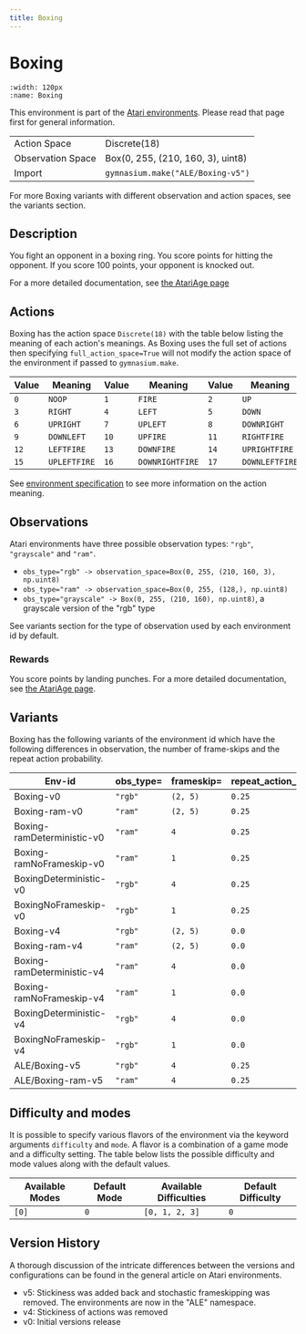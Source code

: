 ```yaml
---
title: Boxing
---
```


# Boxing

```{figure} ../_static/videos/environments/boxing.gif
:width: 120px
:name: Boxing
```

This environment is part of the <a href='..'>Atari environments</a>. Please read that page first for general information.

|   |   |
|---|---|
| Action Space | Discrete(18) |
| Observation Space | Box(0, 255, (210, 160, 3), uint8) |
| Import | `gymnasium.make("ALE/Boxing-v5")` |

For more Boxing variants with different observation and action spaces, see the variants section.

## Description

You fight an opponent in a boxing ring. You score points for hitting the opponent. If you score 100 points, your opponent is knocked out.

For a more detailed documentation, see [the AtariAge page](https://atariage.com/manual_html_page.php?SoftwareID=882)

## Actions

Boxing has the action space `Discrete(18)` with the table below listing the meaning of each action's meanings.
As Boxing uses the full set of actions then specifying `full_action_space=True` will not modify the action space of the environment if passed to `gymnasium.make`.

| Value   | Meaning      | Value   | Meaning         | Value   | Meaning        |
|---------|--------------|---------|-----------------|---------|----------------|
| `0`     | `NOOP`       | `1`     | `FIRE`          | `2`     | `UP`           |
| `3`     | `RIGHT`      | `4`     | `LEFT`          | `5`     | `DOWN`         |
| `6`     | `UPRIGHT`    | `7`     | `UPLEFT`        | `8`     | `DOWNRIGHT`    |
| `9`     | `DOWNLEFT`   | `10`    | `UPFIRE`        | `11`    | `RIGHTFIRE`    |
| `12`    | `LEFTFIRE`   | `13`    | `DOWNFIRE`      | `14`    | `UPRIGHTFIRE`  |
| `15`    | `UPLEFTFIRE` | `16`    | `DOWNRIGHTFIRE` | `17`    | `DOWNLEFTFIRE` |

See [environment specification](../env-spec) to see more information on the action meaning.

## Observations

Atari environments have three possible observation types: `"rgb"`, `"grayscale"` and `"ram"`.

- `obs_type="rgb" -> observation_space=Box(0, 255, (210, 160, 3), np.uint8)`
- `obs_type="ram" -> observation_space=Box(0, 255, (128,), np.uint8)`
- `obs_type="grayscale" -> Box(0, 255, (210, 160), np.uint8)`, a grayscale version of the "rgb" type

See variants section for the type of observation used by each environment id by default.

### Rewards

You score points by landing punches.
For a more detailed documentation, see [the AtariAge page](https://atariage.com/manual_html_page.php?SoftwareID=882).

## Variants

Boxing has the following variants of the environment id which have the following differences in observation,
the number of frame-skips and the repeat action probability.

| Env-id                     | obs_type=   | frameskip=   | repeat_action_probability=   |
|----------------------------|-------------|--------------|------------------------------|
| Boxing-v0                  | `"rgb"`     | `(2, 5)`     | `0.25`                       |
| Boxing-ram-v0              | `"ram"`     | `(2, 5)`     | `0.25`                       |
| Boxing-ramDeterministic-v0 | `"ram"`     | `4`          | `0.25`                       |
| Boxing-ramNoFrameskip-v0   | `"ram"`     | `1`          | `0.25`                       |
| BoxingDeterministic-v0     | `"rgb"`     | `4`          | `0.25`                       |
| BoxingNoFrameskip-v0       | `"rgb"`     | `1`          | `0.25`                       |
| Boxing-v4                  | `"rgb"`     | `(2, 5)`     | `0.0`                        |
| Boxing-ram-v4              | `"ram"`     | `(2, 5)`     | `0.0`                        |
| Boxing-ramDeterministic-v4 | `"ram"`     | `4`          | `0.0`                        |
| Boxing-ramNoFrameskip-v4   | `"ram"`     | `1`          | `0.0`                        |
| BoxingDeterministic-v4     | `"rgb"`     | `4`          | `0.0`                        |
| BoxingNoFrameskip-v4       | `"rgb"`     | `1`          | `0.0`                        |
| ALE/Boxing-v5              | `"rgb"`     | `4`          | `0.25`                       |
| ALE/Boxing-ram-v5          | `"ram"`     | `4`          | `0.25`                       |

## Difficulty and modes

It is possible to specify various flavors of the environment via the keyword arguments `difficulty` and `mode`.
A flavor is a combination of a game mode and a difficulty setting. The table below lists the possible difficulty and mode values
along with the default values.

| Available Modes   | Default Mode   | Available Difficulties   | Default Difficulty   |
|-------------------|----------------|--------------------------|----------------------|
| `[0]`             | `0`            | `[0, 1, 2, 3]`           | `0`                  |

## Version History

A thorough discussion of the intricate differences between the versions and configurations can be found in the general article on Atari environments.

* v5: Stickiness was added back and stochastic frameskipping was removed. The environments are now in the "ALE" namespace.
* v4: Stickiness of actions was removed
* v0: Initial versions release
